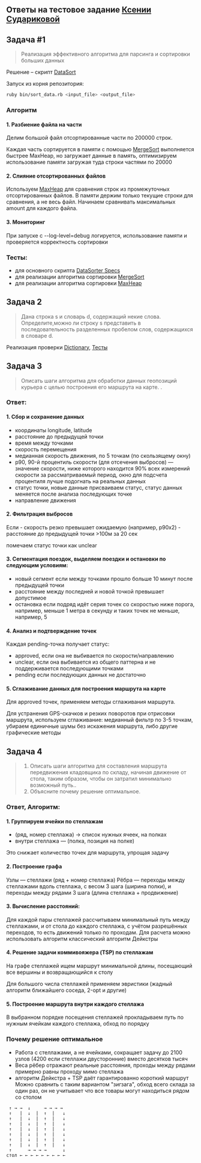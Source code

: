 ## Ответы на тестовое задание [Ксении Судариковой](https://hh.ru/resume/78158e66ff0ee3997d0039ed1f347774524e44)

## Задача #1
>Реализация эффективного алгоритма для парсинга и сортировки больших данных

Решение – скрипт [DataSort](https://github.com/ksenia-sudarikova/scripts/blob/main/lib/data_sorter.rb)

Запуск из корня репозитория:
```bash
ruby bin/sort_data.rb <input_file> <output_file>
```

### Алгоритм
#### 1. Разбиение файла на части

  Делим большой файл отсортированные части по 200000 строк.

  Каждая часть сортируется в памяти с помощью [MergeSort](https://github.com/ksenia-sudarikova/scripts/blob/main/lib/merge_sort.rb) выполняется быстрее MaxHeap, но загружает данные в память, оптимизируем использование памяти загружая туда строки частями по 20000

#### 2. Слияние отсортированных файлов

  Используем [MaxHeap](https://github.com/ksenia-sudarikova/scripts/blob/main/lib/max_heap.rb) для сравнения строк из промежуточных отсортированных файлов.
  В памяти держим только текущие строки для сравнения, а не весь файл. Начинаем сравнивать максимальных amount для каждого файла.

#### 3. Мониторинг

  При запуске с --log-level=debug логируется, использование памяти и проверяется корректность сортировки

### Тесты:
  - для основного скрипта [DataSorter Specs](https://github.com/ksenia-sudarikova/scripts/blob/main/spec/data_sorter_spec.rb)
  - для реализации алгоритма сортировки [MergeSort](https://github.com/ksenia-sudarikova/scripts/blob/main/spec/merge_sort_spec.rb)
  - для реализации алгоритма сортировки [MaxHeap](https://github.com/ksenia-sudarikova/scripts/blob/main/spec/max_heap_spec.rb)

## Задача 2
>Дана строка s и словарь d, содержащий некие слова. Определите,можно ли строку s представить в последовательность разделенных пробелом слов, содержащихся в словаре d.

Реализация проверки [Dictionary](https://github.com/ksenia-sudarikova/scripts/blob/main/lib/dictionary.rb), [Тесты](https://github.com/ksenia-sudarikova/scripts/blob/main/spec/dictionary_spec.rb)

## Задача 3

> Описать шаги алгоритма для обработки данных геопозиций курьера с целью построения его маршрута на карте. .

### Ответ:

#### 1. Cбор и сохранение данных
  - координаты longitude, latitude
  - расстояние до предыдущей точки
  - время между точками
  - скорость перемещения
  - медианная скорость движения, по 5 точкам (по скользящему окну)
  - p90, 90-й процентиль скорости (для отсечения выбросов) — значение скорости, ниже которого находится 90% всех измерений скорости за рассматриваемый период, окно для подсчета процентиля лучше подогнать на реальных данных
  - статус точки, новые данные присваиваем статус, статус данных меняется после анализа последующих точке
  - направление движения

#### 2. Фильтрация выбросов
  Если
    - скорость резко превышает ожидаемую (например, p90x2)
    - расстояние до предыдущей точки >100м за 20 сек

  помечаем статус точки как unclear

#### 3. Сегментация поездок, выделяем поездки и остановки по следующим условиям:
  - новый сегмент если между точками прошло больше 10 минут после предыдущей точки
  - расстояние между последней и новой точкой превышает допустимое
  - остановка если подряд идёт серия точек со скоростью ниже порога, например, меньше 1 метра в секунду  и таких точек не меньше, например, 5

#### 4. Анализ и подтверждение точек
  Каждая pending-точка получает статус:
  - approved, если она не выбивается по скорости/направлению
  - unclear, если она выбивается из общего паттерна и не поддерживается последующими точками
  - pending если последующих данных не достаточно

#### 5. Сглаживание данных для построения маршрута на карте
Для approved точек, применяем методы сглаживания маршрута.

Для устранения GPS-скачков и резких поворотов при отрисовки маршрута, используем сглаживание: медианный фильтр по 3-5 точкам, убираем единичные шумы без искажения маршрута, либо другие графические методы

## Задача 4

>1. Описать шаги алгоритма для составления маршрута передвижения кладовщика по складу, начиная движение от стола, таким образом, чтобы он затратил минимально возможный путь..
> 2. Объясните почему решение оптимальное.

### Ответ, Алгоритм:
#### 1. Группируем ячейки по стеллажам
- (ряд, номер стеллажа) → список нужных ячеек, на полках
- внутри стеллажа — (полка, позиция на полке)

Это снижает количество точек для маршрута, упрощая задачу

#### 2. Построение графа
Узлы — стеллажи (ряд + номер стеллажа)
Рёбра — переходы между стеллажами вдоль стеллажа, с весом 3 шага (ширина полки), и переходы между рядами 3 шага (длина стеллажа + продвижение)

#### 3. Вычисление расстояний:
Для каждой пары стеллажей рассчитываем минимальный путь между стеллажами, и от стола до каждого стеллажа, с учётом разрешённых переходов, то есть движений только по проходам. Для расчета можно использовать алгоритм классический алгоритм Дейкстры

#### 4. Решение задачи коммивояжера (TSP) по стеллажам
На графе стеллажей ищем маршрут минимальной длины, посещающий все вершины и возвращающийся к столу

Для большого числа стеллажей применяем эвристики (жадный алгоритм ближайшего соседа, 2-opt и другие)

#### 5. Построение маршрута внутри каждого стеллажа
В выбранном порядке посещения стеллажей прокладываем путь по нужным ячейкам каждого стеллажа, обход по порядку

### Почему решение оптимальное
- Работа с стеллажами, а не ячейками, сокращает задачу до 2100 узлов (4200 если стеллажи двусторонние) вместо десятков тысяч
- Веса рёбер отражают реальные расстояния, проходы между рядами примерно равны проходу мимо стеллажа
- алгоритм Дейкстра + TSP даёт гарантированно короткий маршрут
Можно сравнить с таким вариантом "зигзага", обход всего склада за один раз, он не учитывает что все товары могут находиться рядом со столом

```
 ↑ → →  ↓     → → → →
 ↑   |  ↓  |  ↑  |   ↓
 ↑   |  ↓  |  ↑  |   ↓
 ↑   |  ↓  |  ↑  |   ↓
 ↑   |  ↓  |  ↑  |   ↓
 ↑   |  ↓  |  ↑  |   ↓
 ↑   |  ↓  |  ↑  |   ↓
 ↑   |  ↓  |  ↑  |   ↓
 ↑      → → → →      ↓
стол ← ← ← ← ← ← ← ← ←
```